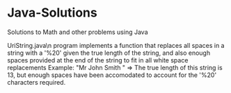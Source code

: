 # Java-Solutions

Solutions to Math and other problems using Java

UriString.java\n
program implements a function that replaces all spaces in a string with a '%20'
given the true length of the string, and also enough spaces provided at the end of the string
to fit in all white space replacements
Example: "Mr John Smith    " => The true length of this string is 13, but enough spaces have been accomodated to account
for the '%20' characters required.
